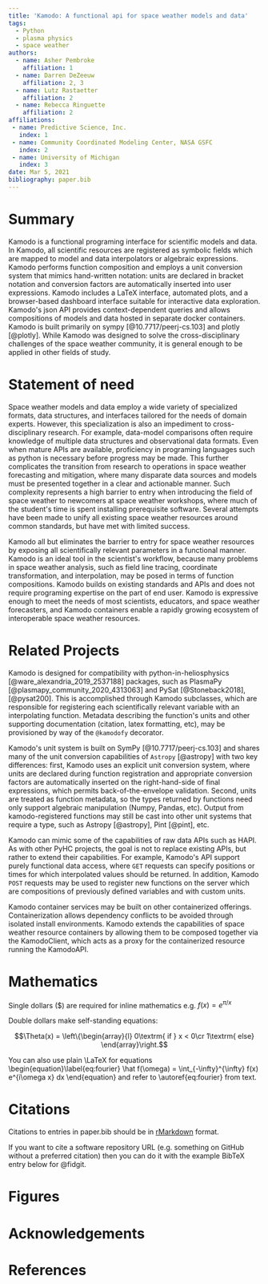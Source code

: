 ```yaml
---
title: 'Kamodo: A functional api for space weather models and data'
tags:
  - Python
  - plasma physics
  - space weather
authors:
  - name: Asher Pembroke
    affiliation: 1
  - name: Darren DeZeeuw
    affiliation: 2, 3
  - name: Lutz Rastaetter
    affiliation: 2
  - name: Rebecca Ringuette
    affiliation: 2
affiliations:
 - name: Predictive Science, Inc.
   index: 1
 - name: Community Coordinated Modeling Center, NASA GSFC
   index: 2
 - name: University of Michigan
   index: 3
date: Mar 5, 2021
bibliography: paper.bib
---
```


# Summary

Kamodo is a functional programing interface for scientific models and data. In Kamodo, all scientific resources are registered as symbolic fields which are mapped to model and data interpolators or algebraic expressions. Kamodo performs function composition and employs a unit conversion system that mimics hand-written notation: units are declared in bracket notation and conversion factors are automatically inserted into user expressions. Kamodo includes a LaTeX interface, automated plots, and a browser-based dashboard interface suitable for interactive data exploration. Kamodo's json API provides context-dependent queries and allows compositions of models and data hosted in separate docker containers. Kamodo is built primarily on sympy [@10.7717/peerj-cs.103] and plotly [@plotly]. While Kamodo was designed to solve the cross-disciplinary challenges of the space weather community, it is general enough to be applied in other fields of study.

# Statement of need

Space weather models and data employ a wide variety of specialized formats, data structures, and interfaces tailored for the needs of domain experts. However, this specialization is also an impediment to cross-disciplinary research. For example, data-model comparisons often require knowledge of multiple data structures and observational data formats. Even when mature APIs are available, proficiency in programing languages such as python is necessary before progress may be made. This further complicates the transition from research to operations in space weather forecasting and mitigation, where many disparate data sources and models must be presented together in a clear and actionable manner. Such complexity represents a high barrier to entry when introducing the field of space weather to newcomers at space weather workshops, where much of the student's time is spent installing prerequisite software. Several attempts have been made to unify all existing space weather resources around common standards, but have met with limited success. 

Kamodo all but eliminates the barrier to entry for space weather resources by exposing all scientifically relevant parameters in a functional manner. Kamodo is an ideal tool in the scientist's workflow, because many problems in space weather analysis, such as field line tracing, coordinate transformation, and interpolation, may be posed in terms of function compositions. Kamodo builds on existing standards and APIs and does not require programing expertise on the part of end user. Kamodo is expressive enough to meet the needs of most scientists, educators, and space weather forecasters, and Kamodo containers enable a rapidly growing ecosystem of interoperable space weather resources. 


# Related Projects

Kamodo is designed for compatibility with python-in-heliosphysics [@ware_alexandria_2019_2537188] packages, such as PlasmaPy [@plasmapy_community_2020_4313063] and PySat [@Stoneback2018], [@pysat200]. This is accomplished through Kamodo subclasses, which are responsible for registering each scientifically relevant variable with an interpolating function. Metadata describing the function's units and other supporting documentation (citation, latex formatting, etc), may be provisioned by way of the `@kamodofy` decorator.

Kamodo's unit system is built on SymPy [@10.7717/peerj-cs.103] and shares many of the unit conversion capabilities of `Astropy` [@astropy] with two key differences: first, Kamodo uses an explicit unit conversion system, where units are declared during function registration and appropriate conversion factors are automatically inserted on the right-hand-side of final expressions, which permits back-of-the-envelope validation. Second, units are treated as function metadata, so the types returned by functions need only support algebraic manipulation (Numpy, Pandas, etc). Output from kamodo-registered functions may still be cast into other unit systems that require a type, such as Astropy [@astropy], Pint [@pint], etc.

Kamodo can mimic some of the capabilities of raw data APIs such as HAPI. As with other PyHC projects, the goal is not to replace existing APIs, but rather to extend their capabilities. For example, Kamodo's API support purely functional data access, where `GET` requests can specify positions or times for which interpolated values should be returned. In addition, Kamodo `POST` requests may be used to register new functions on the server which are compositions of previously defined variables and with custom units.

Kamodo container services may be built on other containerized offerings. Containerization allows dependency conflicts to be avoided through isolated install environments. Kamodo extends the capabilities of space weather resource containers by allowing them to be composed together via the KamodoClient, which acts as a proxy for the containerized resource running the KamodoAPI. 


# Mathematics

Single dollars ($) are required for inline mathematics e.g. $f(x) = e^{\pi/x}$

Double dollars make self-standing equations:

$$\Theta(x) = \left\{\begin{array}{l}
0\textrm{ if } x < 0\cr
1\textrm{ else}
\end{array}\right.$$

You can also use plain \LaTeX for equations
\begin{equation}\label{eq:fourier}
\hat f(\omega) = \int_{-\infty}^{\infty} f(x) e^{i\omega x} dx
\end{equation}
and refer to \autoref{eq:fourier} from text.

# Citations

Citations to entries in paper.bib should be in
[rMarkdown](http://rmarkdown.rstudio.com/authoring_bibliographies_and_citations.html)
format.

If you want to cite a software repository URL (e.g. something on GitHub without a preferred
citation) then you can do it with the example BibTeX entry below for @fidgit.

# Figures


# Acknowledgements



# References
